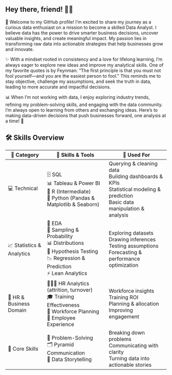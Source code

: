 ## Hey there, friend! 👋✨
🌟 Welcome to my GitHub profile! I’m excited to share my journey as a curious data enthusiast on a mission to become a skilled Data Analyst. I believe data has the power to drive smarter business decisions, uncover valuable insights, and create meaningful impact. My passion lies in transforming raw data into actionable strategies that help businesses grow and innovate.

✨ With a mindset rooted in consistency and a love for lifelong learning, I’m always eager to explore new ideas and improve my analytical skills. One of my favorite quotes is by Feynman: “The first principle is that you must not fool yourself—and you are the easiest person to fool.” This reminds me to stay objective, challenge my assumptions, and seek the truth in data, leading to more accurate and impactful decisions.

📊 When I’m not working with data, I enjoy exploring industry trends, refining my problem-solving skills, and engaging with the data community. I’m always open to learning from others and exchanging ideas. Here’s to making data-driven decisions that push businesses forward, one analysis at a time! 🚀

## 🛠️ Skills Overview  

| 🌟 Category | 🔧 Skills & Tools | 🎯 Used For |
|-------------|------------------|-------------|
| 💻 Technical | 🗄️ SQL <br> 📊 Tableau & Power BI <br> 📐 R (Intermediate) <br> 🐍 Python (Pandas & Matplotlib & Seaborn) | Querying & cleaning data <br> Building dashboards & KPIs <br> Statistical modeling & prediction <br> Basic data manipulation & analysis |
| 📈 Statistics & Analytics | 🔎 EDA <br> 🎲 Sampling & Probability <br> 📊 Distributions <br> 🧪 Hypothesis Testing <br> 📉 Regression & Prediction <br> ⚡ Lean Analytics | Exploring datasets <br> Drawing inferences <br> Testing assumptions <br> Forecasting & performance optimization |
| 👥 HR & Business Domain | 🧑‍🤝‍🧑 HR Analytics (attrition, turnover) <br> 🎓 Training Effectiveness <br> 🏢 Workforce Planning <br> 🌱 Employee Experience | Workforce insights <br> Training ROI <br> Planning & allocation <br> Improving engagement |
| 🧠 Core Skills | 🧩 Problem-Solving <br> 🗂️ Pyramid Communication <br> 📖 Data Storytelling | Breaking down problems <br> Communicating with clarity <br> Turning data into actionable stories |
